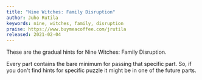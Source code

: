 ```yaml
---
title: "Nine Witches: Family Disruption"
author: Juho Rutila
keywords: nine, witches, family, disruption
praise: https://www.buymeacoffee.com/jrutila
released: 2021-02-04
---
```


These are the gradual hints for Nine Witches: Family Disruption.

Every part contains the bare minimum for passing that specific part. So, if you don't find hints for specific puzzle it might be in one of the future parts.
